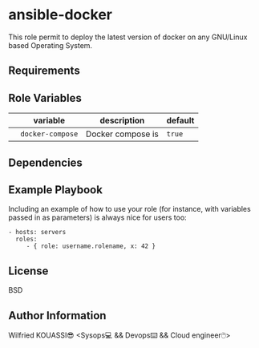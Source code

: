 ansible-docker
=========

This role permit to deploy the latest version of docker on any GNU/Linux based Operating System.

Requirements
------------


Role Variables
--------------

| | variable | description| default|
| - | - | - |- |
|  |`docker-compose` | Docker compose is |`true`|

Dependencies
------------

Example Playbook
----------------

Including an example of how to use your role (for instance, with variables passed in as parameters) is always nice for users too:

    - hosts: servers
      roles:
         - { role: username.rolename, x: 42 }

License
-------

BSD

Author Information
------------------

Wilfried KOUASSI:sunglasses: <Sysops:computer: && Devops:keyboard: && Cloud engineer:computer_mouse:>
